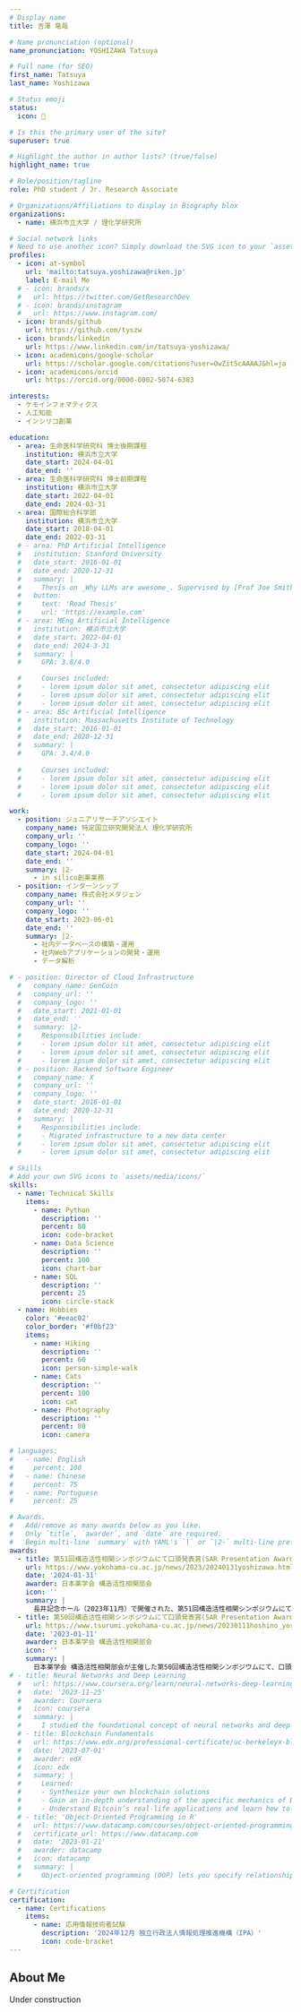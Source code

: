 ```yaml
---
# Display name
title: 吉澤 竜哉

# Name pronunciation (optional)
name_pronunciation: YOSHIZAWA Tatsuya

# Full name (for SEO)
first_name: Tatsuya
last_name: Yoshizawa

# Status emoji
status:
  icon: 🐤

# Is this the primary user of the site?
superuser: true

# Highlight the author in author lists? (true/false)
highlight_name: true

# Role/position/tagline
role: PhD student / Jr. Research Associate

# Organizations/Affiliations to display in Biography blox
organizations:
  - name: 横浜市立大学 / 理化学研究所

# Social network links
# Need to use another icon? Simply download the SVG icon to your `assets/media/icons/` folder.
profiles:
  - icon: at-symbol
    url: 'mailto:tatsuya.yoshizawa@riken.jp'
    label: E-mail Me
  # - icon: brands/x
  #   url: https://twitter.com/GetResearchDev
  # - icon: brands/instagram
  #   url: https://www.instagram.com/
  - icon: brands/github
    url: https://github.com/tyszw
  - icon: brands/linkedin
    url: https://www.linkedin.com/in/tatsuya-yoshizawa/
  - icon: academicons/google-scholar
    url: https://scholar.google.com/citations?user=OwZit5cAAAAJ&hl=ja
  - icon: academicons/orcid
    url: https://orcid.org/0000-0002-5074-6383

interests:
  - ケモインフォマティクス
  - 人工知能
  - インシリコ創薬

education:
  - area: 生命医科学研究科 博士後期課程
    institution: 横浜市立大学
    date_start: 2024-04-01
    date_end: ''
  - area: 生命医科学研究科 博士前期課程
    institution: 横浜市立大学
    date_start: 2022-04-01
    date_end: 2024-03-31
  - area: 国際総合科学部
    institution: 横浜市立大学
    date_start: 2018-04-01
    date_end: 2022-03-31
  # - area: PhD Artificial Intelligence
  #   institution: Stanford University
  #   date_start: 2016-01-01
  #   date_end: 2020-12-31
  #   summary: |
  #     Thesis on _Why LLMs are awesome_. Supervised by [Prof Joe Smith](https://example.com). Presented papers at 5 IEEE conferences with the contributions being published in 2 Springer journals.
  #   button:
  #     text: 'Read Thesis'
  #     url: 'https://example.com'
  # - area: MEng Artificial Intelligence
  #   institution: 横浜市立大学
  #   date_start: 2022-04-01
  #   date_end: 2024-3-31
  #   summary: |
  #     GPA: 3.8/4.0

  #     Courses included:
  #     - lorem ipsum dolor sit amet, consectetur adipiscing elit
  #     - lorem ipsum dolor sit amet, consectetur adipiscing elit
  #     - lorem ipsum dolor sit amet, consectetur adipiscing elit
  # - area: BSc Artificial Intelligence
  #   institution: Massachusetts Institute of Technology
  #   date_start: 2016-01-01
  #   date_end: 2020-12-31
  #   summary: |
  #     GPA: 3.4/4.0
      
  #     Courses included:
  #     - lorem ipsum dolor sit amet, consectetur adipiscing elit
  #     - lorem ipsum dolor sit amet, consectetur adipiscing elit
  #     - lorem ipsum dolor sit amet, consectetur adipiscing elit

work:
  - position: ジュニアリサーチアソシエイト
    company_name: 特定国立研究開発法人 理化学研究所
    company_url: ''
    company_logo: ''
    date_start: 2024-04-01
    date_end: ''
    summary: |2-
      - in silico創薬業務
  - position: インターンシップ
    company_name: 株式会社メタジェン
    company_url: ''
    company_logo: ''
    date_start: 2023-06-01
    date_end: ''
    summary: |2-
      - 社内データベースの構築・運用
      - 社内Webアプリケーションの開発・運用
      - データ解析

# - position: Director of Cloud Infrastructure
  #   company_name: GenCoin
  #   company_url: ''
  #   company_logo: ''
  #   date_start: 2021-01-01
  #   date_end: ''
  #   summary: |2-
  #     Responsibilities include:
  #     - lorem ipsum dolor sit amet, consectetur adipiscing elit
  #     - lorem ipsum dolor sit amet, consectetur adipiscing elit
  #     - lorem ipsum dolor sit amet, consectetur adipiscing elit
  # - position: Backend Software Engineer
  #   company_name: X
  #   company_url: ''
  #   company_logo: ''
  #   date_start: 2016-01-01
  #   date_end: 2020-12-31
  #   summary: |
  #     Responsibilities include:
  #     - Migrated infrastructure to a new data center
  #     - lorem ipsum dolor sit amet, consectetur adipiscing elit
  #     - lorem ipsum dolor sit amet, consectetur adipiscing elit

# Skills
# Add your own SVG icons to `assets/media/icons/`
skills:
  - name: Technical Skills
    items:
      - name: Python
        description: ''
        percent: 80
        icon: code-bracket
      - name: Data Science
        description: ''
        percent: 100
        icon: chart-bar
      - name: SQL
        description: ''
        percent: 25
        icon: circle-stack
  - name: Hobbies
    color: '#eeac02'
    color_border: '#f0bf23'
    items:
      - name: Hiking
        description: ''
        percent: 60
        icon: person-simple-walk
      - name: Cats
        description: ''
        percent: 100
        icon: cat
      - name: Photography
        description: ''
        percent: 80
        icon: camera

# languages:
#   - name: English
#     percent: 100
#   - name: Chinese
#     percent: 75
#   - name: Portuguese
#     percent: 25

# Awards.
#   Add/remove as many awards below as you like.
#   Only `title`, `awarder`, and `date` are required.
#   Begin multi-line `summary` with YAML's `|` or `|2-` multi-line prefix and indent 2 spaces below.
awards:
  - title: 第51回構造活性相関シンポジウムにて口頭発表賞(SAR Presentation Award)を受賞
    url: https://www.yokohama-cu.ac.jp/news/2023/20240131yoshizawa.html
    date: '2024-01-31'
    awarder: 日本薬学会 構造活性相関部会
    icon: ''
    summary: |
      長井記念ホール（2023年11月）で開催された、第51回構造活性相関シンポジウムにて口頭発表賞(SAR Presentation Award)を受賞しました。本受賞は2年連続の受賞となりました。
  - title: 第50回構造活性相関シンポジウムにて口頭発表賞(SAR Presentation Award)を受賞
    url: https://www.tsurumi.yokohama-cu.ac.jp/news/20230111hoshino_yoshizawa.html
    date: '2023-01-11'
    awarder: 日本薬学会 構造活性相関部会
    icon: ''
    summary: |
      日本薬学会 構造活性相関部会が主催した第50回構造活性相関シンポジウムにて、口頭発表賞(SAR Presentation Award)を受賞しました。
# - title: Neural Networks and Deep Learning
  #   url: https://www.coursera.org/learn/neural-networks-deep-learning
  #   date: '2023-11-25'
  #   awarder: Coursera
  #   icon: coursera
  #   summary: |
  #     I studied the foundational concept of neural networks and deep learning. By the end, I was familiar with the significant technological trends driving the rise of deep learning; build, train, and apply fully connected deep neural networks; implement efficient (vectorized) neural networks; identify key parameters in a neural network’s architecture; and apply deep learning to your own applications.
  # - title: Blockchain Fundamentals
  #   url: https://www.edx.org/professional-certificate/uc-berkeleyx-blockchain-fundamentals
  #   date: '2023-07-01'
  #   awarder: edX
  #   icon: edx
  #   summary: |
  #     Learned:
  #     - Synthesize your own blockchain solutions
  #     - Gain an in-depth understanding of the specific mechanics of Bitcoin
  #     - Understand Bitcoin’s real-life applications and learn how to attack and destroy Bitcoin, Ethereum, smart contracts and Dapps, and alternatives to Bitcoin’s Proof-of-Work consensus algorithm
  # - title: 'Object-Oriented Programming in R'
  #   url: https://www.datacamp.com/courses/object-oriented-programming-with-s3-and-r6-in-r
  #   certificate_url: https://www.datacamp.com
  #   date: '2023-01-21'
  #   awarder: datacamp
  #   icon: datacamp
  #   summary: |
  #     Object-oriented programming (OOP) lets you specify relationships between functions and the objects that they can act on, helping you manage complexity in your code. This is an intermediate level course, providing an introduction to OOP, using the S3 and R6 systems. S3 is a great day-to-day R programming tool that simplifies some of the functions that you write. R6 is especially useful for industry-specific analyses, working with web APIs, and building GUIs.

# Certification
certification:
  - name: Certifications
    items:
      - name: 応用情報技術者試験
        description: '2024年12月 独立行政法人情報処理推進機構（IPA）'
        icon: code-bracket
---
```


## About Me

Under construction
<!-- Chien Shiung Wu is a professor of artificial intelligence at the Stanford AI Lab. Her research interests include distributed robotics, mobile computing and programmable matter. She leads the Robotic Neurobiology group, which develops self-reconfiguring robots, systems of self-organizing robots, and mobile sensor networks. -->
